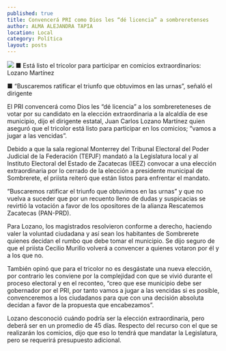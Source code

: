 ```yaml
---
published: true
title: Convencerá PRI como Dios les “dé licencia” a sombreretenses
author: ALMA ALEJANDRA TAPIA
location: Local
category: Política
layout: posts
---
```


![](http://i.imgur.com/89GIIJYm.jpg)
■ Está listo el tricolor para participar en comicios extraordinarios: Lozano Martínez

■ “Buscaremos ratificar el triunfo que obtuvimos en las urnas”, señaló el dirigente

El PRI convencerá como Dios les “dé licencia” a los sombrereteneses de votar por su candidato en la elección extraordinaria a la alcaldía de ese municipio, dijo el dirigente estatal, Juan Carlos Lozano Martínez quien aseguró que el tricolor está listo para participar en los comicios; “vamos a jugar a las vencidas”.

Debido a que la sala regional Monterrey del Tribunal Electoral del Poder Judicial de la Federación (TEPJF) mandató a la Legislatura local y al Instituto Electoral del Estado de Zacatecas (IEEZ) convocar a una elección extraordinaria por lo cerrado de la elección a presidente municipal de Sombrerete, el priísta reiteró que están listos para enfrentar el mandato. 

“Buscaremos ratificar el triunfo que obtuvimos en las urnas” y que no vuelva a suceder que por un recuento  lleno de dudas y suspicacias se revirtió la votación a favor de los opositores de la alianza Rescatemos Zacatecas (PAN-PRD). 

Para Lozano, los magistrados resolvieron conforme a derecho, haciendo valer la voluntad ciudadana y así sean los habitantes de Sombrerete  quienes decidan el rumbo que debe tomar el municipio. Se dijo seguro de que el priísta Cecilio Murillo  volverá a convencer a quienes votaron por él y a los que no.

También opinó que para el tricolor no es desgástate una nueva elección, por contrario les conviene por la complejidad con que se vivió durante el proceso electoral y en el reconteo, “creo que ese municipio debe ser gobernador por el PRI, por tanto vamos a jugar a las vencidas si es posible, convenceremos a los ciudadanos para que con una decisión absoluta decidan a favor de la propuesta que encabezamos”. 

Lozano desconoció cuándo podría ser la elección extraordinaria, pero deberá ser en un promedio de 45 días. Respecto del recurso con el que se realizarán los comicios, dijo que eso lo tendrá que mandatar la Legislatura, pero se requerirá presupuesto  adicional.
